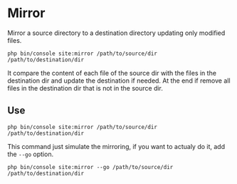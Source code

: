 Mirror
======

Mirror a source directory to a destination directory updating only modified files.

    php bin/console site:mirror /path/to/source/dir /path/to/destination/dir
 
It compare the content of each file of the source dir with the files in the destination dir and update the 
destination if needed. At the end if remove all files in the destination dir that is not in the source dir.

Use
---------------

    php bin/console site:mirror /path/to/source/dir /path/to/destination/dir

This command just simulate the mirroring, if you want to actualy do it, add the `--go` option.

    php bin/console site:mirror --go /path/to/source/dir /path/to/destination/dir
